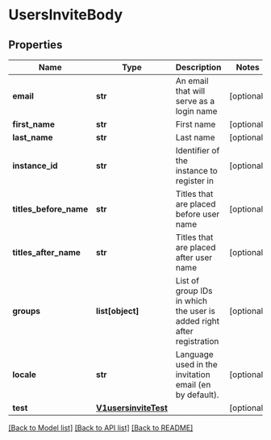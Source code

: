 # UsersInviteBody

## Properties
Name | Type | Description | Notes
------------ | ------------- | ------------- | -------------
**email** | **str** | An email that will serve as a login name | [optional] 
**first_name** | **str** | First name | [optional] 
**last_name** | **str** | Last name | [optional] 
**instance_id** | **str** | Identifier of the instance to register in | [optional] 
**titles_before_name** | **str** | Titles that are placed before user name | [optional] 
**titles_after_name** | **str** | Titles that are placed after user name | [optional] 
**groups** | **list[object]** | List of group IDs in which the user is added right after registration | [optional] 
**locale** | **str** | Language used in the invitation email (en by default). | [optional] 
**test** | [**V1usersinviteTest**](V1usersinviteTest.md) |  | [optional] 

[[Back to Model list]](../README.md#documentation-for-models) [[Back to API list]](../README.md#documentation-for-api-endpoints) [[Back to README]](../README.md)

